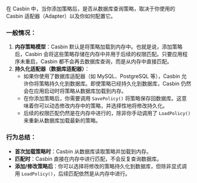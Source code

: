 在 Casbin 中，当你添加策略后，是否从数据库查询策略，取决于你使用的 Casbin 适配器（Adapter）以及你如何配置它。

### 一般情况：

1. **内存策略模型**：Casbin 默认是将策略加载到内存中。也就是说，添加策略后，Casbin 会将这些策略存储在内存中并用于后续的权限匹配。只要应用程序未重启，Casbin 都不会再去数据库查询，而是从内存中直接匹配。
2. **持久化适配器（数据库适配器）**：
   - 如果你使用了数据库适配器（如 MySQL、PostgreSQL 等），Casbin 允许你将策略持久化到数据库。即使策略已经持久化到数据库，Casbin 仍然会在应用启动时将策略从数据库加载到内存。
   - 在你添加策略后，你需要调用 `SavePolicy()` 将策略保存回数据库。这意味着你可以动态修改内存中的策略，并选择性地将修改持久化。
   - 后续的权限匹配仍然是在内存中进行的，除非你手动调用了 `LoadPolicy()` 来重新从数据库加载最新的策略。

### 行为总结：

- **首次加载策略时**：Casbin 从数据库读取策略并加载到内存。
- **匹配时**：Casbin 直接在内存中进行匹配，不会反复查询数据库。
- **添加/修改策略后**：你可以选择将修改的策略持久化到数据库，但除非显式调用 `LoadPolicy()`，后续匹配依然是从内存中进行。